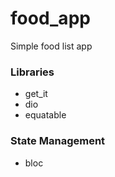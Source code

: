 # food_app

Simple food list app


### Libraries
- get_it
- dio
- equatable

### State Management
- bloc
